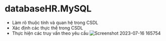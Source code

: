 # databaseHR.MySQL
- Làm rõ thuộc tính và quan hệ trong CSDL
- Xác định các thực thể trong CSDL
- Thực hiện các truy vấn theo yêu cầu
  ![Screenshot 2023-07-16 165754](https://github.com/quynhcw2022/databaseHR.MySQL/assets/138177381/85e7cf9a-7ab6-4646-a7e5-b7011b24b898)
